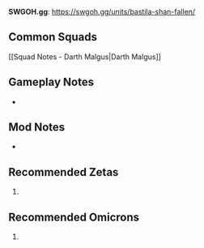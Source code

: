 **SWGOH.gg**: https://swgoh.gg/units/bastila-shan-fallen/

## Common Squads

[[Squad Notes - Darth Malgus|Darth Malgus]]

## Gameplay Notes

 - 

## Mod Notes

 - 

## Recommended Zetas

1. 

## Recommended Omicrons

1. 